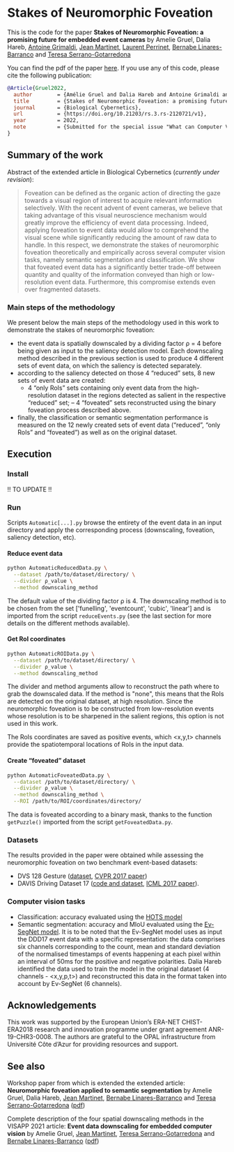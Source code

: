 # Stakes of Neuromorphic Foveation
This is the code for the paper **Stakes of Neuromorphic Foveation: a promising future for embedded event cameras** by Amelie Gruel, Dalia Hareb, [Antoine Grimaldi](https://laurentperrinet.github.io/author/antoine-grimaldi/), [Jean Martinet](https://niouze.i3s.unice.fr/jmartinet/en/home/), [Laurent Perrinet](https://laurentperrinet.github.io), [Bernabe Linares-Barranco](http://www2.imse-cnm.csic.es/~bernabe/) and [Teresa Serrano-Gotarredona](http://www2.imse-cnm.csic.es/~terese/)

You can find the pdf of the paper [here](https://www.researchsquare.com/article/rs-2120721/v1). If you use any of this code, please cite the following publication:

```bibtex
@Article{Gruel2022,
  author        = {Amélie Gruel and Dalia Hareb and Antoine Grimaldi and Jean Martinet and Laurent Perrinet and Bernabe Linares-Barranco and Teresa Serrano-Gotarredona},
  title         = {Stakes of Neuromorphic Foveation: a promising future for embedded event cameras},
  journal       = {Biological Cybernetics},
  url           = {https://doi.org/10.21203/rs.3.rs-2120721/v1},
  year          = 2022,
  note          = {Submitted for the special issue "What can Computer Vision learn from Visual Neuroscience?". Currently under revision. PREPRINT (Version 1) available at Research Square}
}
```

## Summary of the work

Abstract of the extended article in Biological Cybernetics (*currently under revision*):
> Foveation can be defined as the organic action of directing the gaze towards a visual region of interest to acquire relevant information selectively. With the recent advent of event cameras, we believe that taking advantage of this visual neuroscience mechanism would greatly improve the efficiency of event data processing. Indeed, applying foveation to event data would allow to comprehend the visual scene while significantly reducing the amount of raw data to handle. In this respect, we demonstrate the stakes of neuromorphic foveation theoretically and empirically across several computer vision tasks, namely semantic segmentation and classification. We show that foveated event data has a significantly better trade-off between quantity and quality of the information conveyed than high or low-resolution event data. Furthermore, this compromise extends even over fragmented datasets.

### Main steps of the methodology 

We present below the main steps of the methodology used in this work to demonstrate the stakes of neuromorphic foveation: 
- the event data is spatially downscaled by a dividing factor ρ = 4 before being given as input to the saliency detection model. Each downscaling method described in the previous section is used to produce 4 different sets of event data, on which the saliency is detected separately.
- according to the saliency detected on those 4 “reduced” sets, 8 new sets of event data are created:
  - 4 “only RoIs” sets containing only event data from the high-resolution dataset in the regions detected as salient in the respective “reduced” set;
  – 4 “foveated” sets reconstructed using the binary foveation process described above.
- finally, the classification or semantic segmentation performance is measured on the 12 newly created sets of event data (“reduced”, “only RoIs” and “foveated”) as well as on the original dataset.

## Execution

### Install

!! TO UPDATE !!

### Run
Scripts `Automatic[...].py` browse the entirety of the event data in an input directory and apply the corresponding process (downscaling, foveation, saliency detection, etc). 

#### Reduce event data

```bash
python AutomaticReducedData.py \
  --dataset /path/to/dataset/directory/ \
  --divider ρ_value \
  --method downscaling_method
```
The default value of the dividing factor ρ is 4. The downscaling method is to be chosen from the set ['funelling', 'eventcount', 'cubic', 'linear'] and is imported from the script `reduceEvents.py` (see the last section for more details on the different methods available).

#### Get RoI coordinates

```bash
python AutomaticROIData.py \
  --dataset /path/to/dataset/directory/ \
  --divider ρ_value \
  --method downscaling_method
```
The divider and method arguments allow to reconstruct the path where to grab the downscaled data. If the method is "none", this means that the RoIs are detected on the original dataset, at high resolution. Since the neuromorphic foveation is to be constructed from low-resolution events whose resolution is to be sharpened in the salient regions, this option is not used in this work.

The RoIs coordinates are saved as positive events, which <x,y,t> channels provide the spatiotemporal locations of RoIs in the input data. 

#### Create “foveated” dataset

```bash
python AutomaticFoveatedData.py \
  --dataset /path/to/dataset/directory/ \
  --divider ρ_value \
  --method downscaling_method \
  --ROI /path/to/ROI/coordinates/directory/
```

The data is foveated according to a binary mask, thanks to the function `getPuzzle()` imported from the script `getFoveatedData.py`.

### Datasets 

The results provided in the paper were obtained while assessing the neuromorphic foveation on two benchmark event-based datasets: 
- DVS 128 Gesture ([dataset](https://research.ibm.com/interactive/dvsgesture/), [CVPR 2017 paper](https://openaccess.thecvf.com/content_cvpr_2017/papers/Amir_A_Low_Power_CVPR_2017_paper.pdf)) 
- DAVIS Driving Dataset 17 ([code and dataset](https://docs.google.com/document/d/1HM0CSmjO8nOpUeTvmPjopcBcVCk7KXvLUuiZFS6TWSg/pub), [ICML 2017 paper](https://arxiv.org/abs/1711.01458)).

### Computer vision tasks

- Classification: accuracy evaluated using the [HOTS model](https://laurentperrinet.github.io/publication/grimaldi-21-cosyne/)
- Semantic segmentation: accuracy and MIoU evaluated using the [Ev-SegNet model](https://arxiv.org/abs/1811.12039). It is to be noted that the Ev-SegNet model uses as input the DDD17 event data with a specific representation: the data comprises six channels corresponding to the count, mean and standard deviation of the normalised timestamps of events happening at each pixel within an interval of 50ms for the positive and negative polarities. Dalia Hareb identified the data used to train the model in the original dataset (4 channels - <x,y,p,t>) and reconstructed this data in the format taken into account by Ev-SegNet (6 channels). 

## Acknowledgements

This work was supported by the European Union’s ERA-NET CHIST-ERA2018 research and innovation programme under grant agreement ANR-19-CHR3-0008. The authors are grateful to the OPAL infrastructure from Université Côte d’Azur for providing resources and support.

## See also
Workshop paper from which is extended the extended article: **Neuromorphic foveation applied to semantic segmentation** by Amelie Gruel, Dalia Hareb, [Jean Martinet](https://niouze.i3s.unice.fr/jmartinet/en/home/), [Bernabe Linares-Barranco](http://www2.imse-cnm.csic.es/~bernabe/) and [Teresa Serrano-Gotarredona](http://www2.imse-cnm.csic.es/~terese/]) ([pdf](https://drive.google.com/file/d/1-r9l4bmoaJe2RIvn30GPa15-yUyXXwp8/view))

Complete description of the four spatial downscaling methods in the VISAPP 2021 article: **Event data downscaling for embedded computer vision** by Amelie Gruel, [Jean Martinet](https://niouze.i3s.unice.fr/jmartinet/en/home/), [Teresa Serrano-Gotarredona](http://www2.imse-cnm.csic.es/~terese/]) and [Bernabe Linares-Barranco](http://www2.imse-cnm.csic.es/~bernabe/) ([pdf](https://cnrs.hal.science/hal-03814075/))
